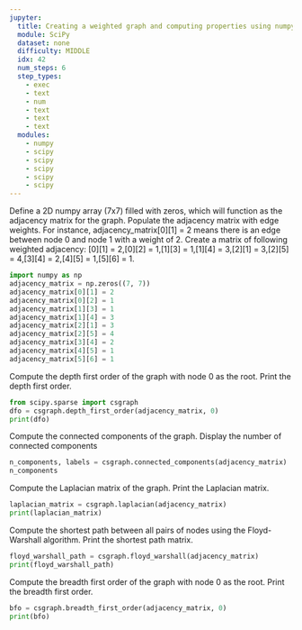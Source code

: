 ```yaml
---
jupyter:
  title: Creating a weighted graph and computing properties using numpy, scipy and matplotlib
  module: SciPy
  dataset: none
  difficulty: MIDDLE
  idx: 42
  num_steps: 6
  step_types:
    - exec
    - text
    - num
    - text
    - text
    - text
  modules: 
    - numpy
    - scipy
    - scipy
    - scipy
    - scipy
    - scipy
---
```



Define a 2D numpy array (7x7) filled with zeros, which will function as the adjacency matrix for the graph. Populate the adjacency matrix with edge weights. For instance, adjacency_matrix[0][1] = 2 means there is an edge between node 0 and node 1 with a weight of 2. Create a matrix of following weighted adjacency: [0][1] = 2,[0][2] = 1,[1][3] = 1,[1][4] = 3,[2][1] = 3,[2][5] = 4,[3][4] = 2,[4][5] = 1,[5][6] = 1.
```python
import numpy as np
adjacency_matrix = np.zeros((7, 7))
adjacency_matrix[0][1] = 2
adjacency_matrix[0][2] = 1
adjacency_matrix[1][3] = 1
adjacency_matrix[1][4] = 3
adjacency_matrix[2][1] = 3
adjacency_matrix[2][5] = 4
adjacency_matrix[3][4] = 2
adjacency_matrix[4][5] = 1
adjacency_matrix[5][6] = 1
```

Compute the depth first order of the graph with node 0 as the root. Print the depth first order.
```python
from scipy.sparse import csgraph
dfo = csgraph.depth_first_order(adjacency_matrix, 0)
print(dfo)
```

Compute the connected components of the graph. Display the number of connected components
```python
n_components, labels = csgraph.connected_components(adjacency_matrix)
n_components
```

Compute the Laplacian matrix of the graph. Print the Laplacian matrix.
```python
laplacian_matrix = csgraph.laplacian(adjacency_matrix)
print(laplacian_matrix)
```

Compute the shortest path between all pairs of nodes using the Floyd-Warshall algorithm. Print the shortest path matrix.
```python
floyd_warshall_path = csgraph.floyd_warshall(adjacency_matrix)
print(floyd_warshall_path)
```

Compute the breadth first order of the graph with node 0 as the root. Print the breadth first order.
```python
bfo = csgraph.breadth_first_order(adjacency_matrix, 0)
print(bfo)
```
